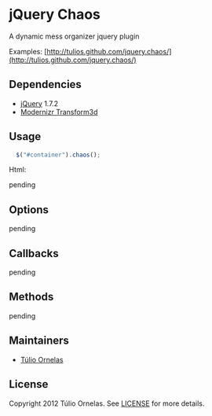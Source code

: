 # jQuery Chaos

  A dynamic mess organizer jquery plugin
       
  Examples:
  [http://tulios.github.com/jquery.chaos/](http://tulios.github.com/jquery.chaos/)
  
## Dependencies

* [jQuery](http://jquery.com) 1.7.2
* [Modernizr Transform3d](https://github.com/tulios/jquery.chaos/blob/master/dependency/modernizr.transforms3d.js)

## Usage

```javascript
  $("#container").chaos();
```

Html:

pending

## Options

pending

## Callbacks

pending

## Methods

pending

## Maintainers

* [Túlio Ornelas](https://github.com/tulios)

## License

Copyright 2012 Túlio Ornelas. See [LICENSE](https://github.com/tulios/jquery.chaos/blob/master/LICENSE) for more details.